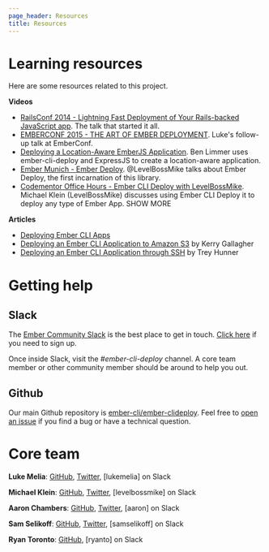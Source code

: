 ```yaml
---
page_header: Resources
title: Resources
---
```


# Learning resources

Here are some resources related to this project.

**Videos**

- [RailsConf 2014 - Lightning Fast Deployment of Your Rails-backed JavaScript app](https://www.youtube.com/watch?v=QZVYP3cPcWQ). The talk that started it all.
- [EMBERCONF 2015 - THE ART OF EMBER DEPLOYMENT](https://www.youtube.com/watch?v=4EDetv_Rw5U). Luke's follow-up talk at EmberConf.
- [Deploying a Location-Aware EmberJS Application](https://www.youtube.com/watch?v=MT0LKcVh6Rw). Ben Limmer uses ember-cli-deploy and ExpressJS to create a location-aware application.
- [Ember Munich - Ember Deploy](https://www.youtube.com/watch?v=Ro2_I5vtTIg). @LevelBossMike talks about Ember Deploy, the first incarnation of this library.
- [Codementor Office Hours - Ember CLI Deploy with LevelBossMike](https://www.youtube.com/watch?v=jE8Kc8c107w). Michael Klein (LevelBossMike) discusses using Ember CLI Deploy it to deploy any type of Ember App.
SHOW MORE


**Articles**

- [Deploying Ember CLI Apps](http://blog.firstiwaslike.com/deploying-ember-cli-apps/)
- [Deploying an Ember CLI Application to Amazon S3](http://kerrygallagher.co.uk/deploying-an-ember-cli-application-to-amazon-s3/) by Kerry Gallagher
- [Deploying an Ember CLI Application through SSH](http://treyhunner.com/2015/03/deploying-an-ember-cli-application-via-ssh/) by Trey Hunner

# Getting help

## Slack

The [Ember Community Slack](https://embercommunity.slack.com/) is the best place to get in touch. [Click here](https://ember-community-slackin.herokuapp.com/) if you need to sign up.

Once inside Slack, visit the *#ember-cli-deploy* channel. A core team member or other community member should be around to help you out.

## Github

Our main Github repository is [ember-cli/ember-clideploy](https://github.com/ember-cli/ember-cli-deploy). Feel free to [open an issue](https://github.com/ember-cli/ember-cli-deploy/issues/new) if you find a bug or have a technical question.

# Core team

**Luke Melia**: [GitHub](https://github.com/lukemelia), [Twitter](https://twitter.com/lukemelia), [lukemelia] on Slack

**Michael Klein**: [GitHub](https://github.com/LevelbossMike), [Twitter](https://twitter.com/levelbossmike), [levelbossmike] on Slack

**Aaron Chambers**: [GitHub](https://github.com/achambers), [Twitter](https://twitter.com/grandazz), [aaron] on Slack

**Sam Selikoff**: [GitHub](https://github.com/samselikoff), [Twitter](https://twitter.com/samselikoff), [samselikoff] on Slack

**Ryan Toronto**: [GitHub](https://github.com/ryanto), [ryanto] on Slack
